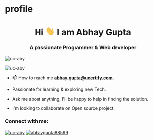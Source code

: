 # profile

 <h1 align="center">Hi <img src="https://raw.githubusercontent.com/ABSphreak/ABSphreak/master/gifs/Hi.gif" width="30px"> I am Abhay Gupta</h1>
<h3 align="center">A passionate Programmer & Web developer</h3>

<p align="left"> <img src="https://komarev.com/ghpvc/?username=uc-aby&label=Profile%20views&color=0e75b6&style=flat" alt="uc-aby" /> </p>


<p align="left"> <a href="https://github.com/ryo-ma/github-profile-trophy"><img src="https://github-profile-trophy.vercel.app/?username=uc-aby&theme=juicyfresh" alt="uc-aby" /></a> </p>


- 📫 How to reach me **abhay.gupta@ucertify.com.**


- Passionate for learning & exploring new Tech.

- Ask me about anything, I'll be happy to help in finding the solution.

- I'm looking to collaborate on Open source project.



<h3 align="left">Connect with me:</h3>

<p align="left">
<a href="https://www.linkedin.com/in/abhay-gupta-278529197" target="blank"><img align="center" src="https://raw.githubusercontent.com/rahuldkjain/github-profile-readme-generator/6253936f99716cd30c07055d5d10e9332af37171/src/images/icons/Social/linked-in-alt.svg" alt="uc-aby" height="30" width="40" /></a> 
 <a href="https://www.hackerrank.com/abhaygupta88599" target="blank"><img align="center" src="https://raw.githubusercontent.com/rahuldkjain/github-profile-readme-generator/6253936f99716cd30c07055d5d10e9332af37171/src/images/icons/Social/hackerrank.svg" alt="abhaygupta88599" height="30" width="40" /></a>
 </p>


<!--
**abhaygupta12/abhaygupta12** is a ✨ _special_ ✨ repository because its `README.md` (this file) appears on your GitHub profile.

Here are some ideas to get you started:

- 🔭 I’m currently working on ...
- 🌱 I’m currently learning ...
- 👯 I’m looking to collaborate on ...
- 🤔 I’m looking for help with ...
- 💬 Ask me about ...
- 📫 How to reach me: ...
- 😄 Pronouns: ...
- ⚡ Fun fact: ...
-->
